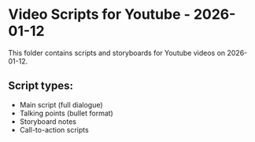 # Video Scripts for Youtube - 2026-01-12

This folder contains scripts and storyboards for Youtube videos on 2026-01-12.

## Script types:
- Main script (full dialogue)
- Talking points (bullet format)
- Storyboard notes
- Call-to-action scripts
